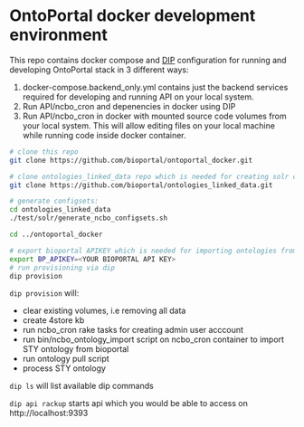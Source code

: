 # OntoPortal docker development environment

This repo contains docker compose and [DIP](https://github.com/bibendi/dip) configuration for running and
developing OntoPortal stack in 3 different ways:

1. docker-compose.backend_only.yml contains just the backend services required for developing and running API on your local system.
2. Run API/ncbo_cron and depenencies in docker using DIP
3. Run API/ncbo_cron in docker with mounted source code volumes from your local system. This will allow editing files on your local machine while running code inside docker container. 


```sh
# clone this repo
git clone https://github.com/bioportal/ontoportal_docker.git

# clone ontologies_linked_data repo which is needed for creating solr configsets
git clone https://github.com/bioportal/ontologies_linked_data.git

# generate configsets:
cd ontologies_linked_data
./test/solr/generate_ncbo_configsets.sh

cd ../ontoportal_docker

# export bioportal APIKEY which is needed for importing ontologies from bioportal when provisioning
export BP_APIKEY=<YOUR BIOPORTAL API KEY>
# run provisioning via dip 
dip provision
```

`dip provision` will:
- clear existing volumes, i.e removing all data
- create 4store kb
- run ncbo_cron rake tasks for creating admin user acccount
- run bin/ncbo_ontology_import script on ncbo_cron container to import STY
    ontology from bioportal
- run ontology pull script
- process STY ontology

`dip ls` will list available dip commands

`dip api rackup` starts api which you would be able to access on
http://localhost:9393


